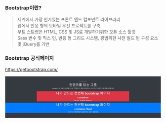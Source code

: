 ### Bootstrap이란?
> 세계에서 가장 인기있는 프론트 엔드 컴포넌트 라이브러리<br>
웹에서 반응 형의 모바일 우선 프로젝트를 구축<br>
부트 스트랩은 HTML, CSS 및 JS로 개발하기위한 오픈 소스 툴킷<br>
Sass 변수 및 믹스 인, 반응 형 그리드 시스템, 광범위한 사전 빌드 된 구성 요소 및 jQuery를 기반

### Bootstrap 공식페이지
https://getbootstrap.com/

![container](RM_img/container.jpg)

